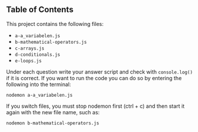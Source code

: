 ## Table of Contents ##

This project contains the following files:
* `a-a_variabelen.js`
* `b-mathematical-operators.js`
* `c-arrays.js`
* `d-conditionals.js`
* `e-loops.js`

Under each question write your answer script and check with `console.log()` if it is correct.
If you want to run the code you can do so by entering the following into the terminal:

`nodemon a-a_variabelen.js`

If you switch files, you must stop nodemon first (ctrl + c) and then start it again with the new file name, such as:

`nodemon b-mathematical-operators.js`
